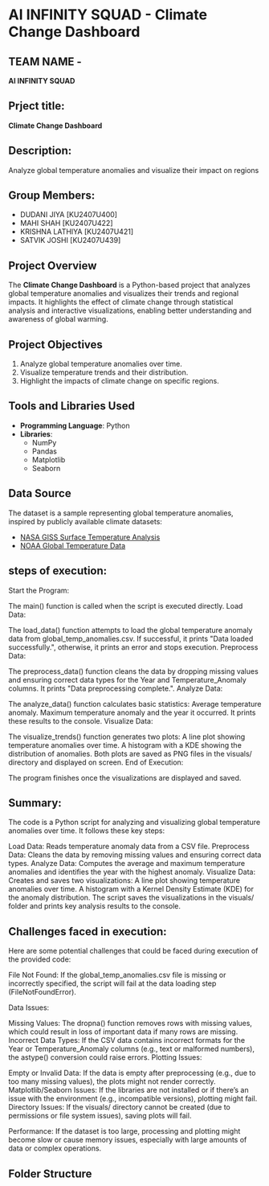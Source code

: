 # AI INFINITY SQUAD - Climate Change Dashboard

## TEAM NAME -
**AI INFINITY SQUAD**

## Prject title:
**Climate Change Dashboard**

## Description:
Analyze global temperature anomalies and visualize their impact on regions

## Group Members:
- DUDANI JIYA [KU2407U400]
- MAHI SHAH [KU2407U422]
- KRISHNA LATHIYA [KU2407U421]
- SATVIK JOSHI [KU2407U439]

## Project Overview
The **Climate Change Dashboard** is a Python-based project that analyzes global temperature anomalies and visualizes their trends and regional impacts. It highlights the effect of climate change through statistical analysis and interactive visualizations, enabling better understanding and awareness of global warming.

## Project Objectives
1. Analyze global temperature anomalies over time.
2. Visualize temperature trends and their distribution.
3. Highlight the impacts of climate change on specific regions.

## Tools and Libraries Used
- **Programming Language**: Python
- **Libraries**:
  - NumPy
  - Pandas
  - Matplotlib
  - Seaborn

## Data Source
The dataset is a sample representing global temperature anomalies, inspired by publicly available climate datasets:
- [NASA GISS Surface Temperature Analysis](https://data.giss.nasa.gov/gistemp/)
- [NOAA Global Temperature Data](https://www.ncei.noaa.gov/access/monitoring/global-temperature-anomalies)

## steps of execution:
Start the Program:

The main() function is called when the script is executed directly.
Load Data:

The load_data() function attempts to load the global temperature anomaly data from global_temp_anomalies.csv.
If successful, it prints "Data loaded successfully.", otherwise, it prints an error and stops execution.
Preprocess Data:

The preprocess_data() function cleans the data by dropping missing values and ensuring correct data types for the Year and Temperature_Anomaly columns.
It prints "Data preprocessing complete.".
Analyze Data:

The analyze_data() function calculates basic statistics:
Average temperature anomaly.
Maximum temperature anomaly and the year it occurred.
It prints these results to the console.
Visualize Data:

The visualize_trends() function generates two plots:
A line plot showing temperature anomalies over time.
A histogram with a KDE showing the distribution of anomalies.
Both plots are saved as PNG files in the visuals/ directory and displayed on screen.
End of Execution:

The program finishes once the visualizations are displayed and saved.

## Summary:
The code is a Python script for analyzing and visualizing global temperature anomalies over time. It follows these key steps:

Load Data: Reads temperature anomaly data from a CSV file.
Preprocess Data: Cleans the data by removing missing values and ensuring correct data types.
Analyze Data: Computes the average and maximum temperature anomalies and identifies the year with the highest anomaly.
Visualize Data: Creates and saves two visualizations:
A line plot showing temperature anomalies over time.
A histogram with a Kernel Density Estimate (KDE) for the anomaly distribution.
The script saves the visualizations in the visuals/ folder and prints key analysis results to the console.

## Challenges faced in execution:
Here are some potential challenges that could be faced during execution of the provided code:

File Not Found: If the global_temp_anomalies.csv file is missing or incorrectly specified, the script will fail at the data loading step (FileNotFoundError).

Data Issues:

Missing Values: The dropna() function removes rows with missing values, which could result in loss of important data if many rows are missing.
Incorrect Data Types: If the CSV data contains incorrect formats for the Year or Temperature_Anomaly columns (e.g., text or malformed numbers), the astype() conversion could raise errors.
Plotting Issues:

Empty or Invalid Data: If the data is empty after preprocessing (e.g., due to too many missing values), the plots might not render correctly.
Matplotlib/Seaborn Issues: If the libraries are not installed or if there’s an issue with the environment (e.g., incompatible versions), plotting might fail.
Directory Issues: If the visuals/ directory cannot be created (due to permissions or file system issues), saving plots will fail.

Performance: If the dataset is too large, processing and plotting might become slow or cause memory issues, especially with large amounts of data or complex operations.
## Folder Structure

